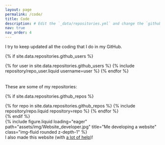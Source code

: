 ```yaml
---
layout: page
permalink: /code/
title: Code
description: # Edit the `_data/repositories.yml` and change the `github_users` and `github_repos` lists to include your own GitHub profile and repositories.
nav: true
nav_order: 4
---
```


I try to keep updated all the coding that I do in my GitHub.

{% if site.data.repositories.github_users %}

<div class="repositories d-flex flex-wrap flex-md-row flex-column justify-content-between align-items-center">
  {% for user in site.data.repositories.github_users %}
    {% include repository/repo_user.liquid username=user %}
  {% endfor %}
</div>

<br>
<br>
These are some of my repositories:

{% if site.data.repositories.github_repos %}

<div class="repositories d-flex flex-wrap flex-md-row flex-column justify-content-between align-items-center">
  {% for repo in site.data.repositories.github_repos %}
    {% include repository/repo.liquid repository=repo %}
  {% endfor %}
</div>
{% endif %}

<div class="row">
    <div class="col-sm mt-3 mt-md-0">
        {% include figure.liquid loading="eager" path="assets/img/Website_developer.jpg" title="Me developing a website" class="img-fluid rounded z-depth-1" %}
    </div>
</div>
<div class="caption">
    I also made this website (with <a href="https://github.com/alshedivat/al-folio/tree/main">a lot of help</a>)!
</div>


<!--
### And these are some of my GitHub stats




<!--
---

{% if site.repo_trophies.enabled %}
{% for user in site.data.repositories.github_users %}
{% if site.data.repositories.github_users.size > 1 %}

  <h4>{{ user }}</h4>
  {% endif %}
  <div class="repositories d-flex flex-wrap flex-md-row flex-column justify-content-between align-items-center">
  {% include repository/repo_trophies.liquid username=user %}
  </div>

---

{% endfor %}
{% endif %}
{% endif %}

-->
